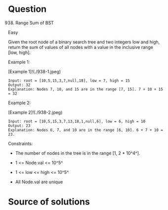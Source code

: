 # Question

938. Range Sum of BST

Easy

Given the root node of a binary search tree and two integers low and high, return the sum of values of all nodes with a value in the inclusive range [low, high].

Example 1:

[Example 1]!(./938-1.jpeg)

    Input: root = [10,5,15,3,7,null,18], low = 7, high = 15
    Output: 32
    Explanation: Nodes 7, 10, and 15 are in the range [7, 15]. 7 + 10 + 15 = 32

Example 2:

[Example 2]!(./938-2.jpeg)

    Input: root = [10,5,15,3,7,13,18,1,null,6], low = 6, high = 10
    Output: 23
    Explanation: Nodes 6, 7, and 10 are in the range [6, 10]. 6 + 7 + 10 = 23.

Constraints:

- The number of nodes in the tree is in the range [1, 2 * 10^4^].

- 1 <= Node.val <= 10^5^

- 1 <= low <= high <= 10^5^

- All Node.val are unique

# Source of solutions
